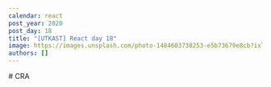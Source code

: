 ```yaml
---
calendar: react
post_year: 2020
post_day: 18
title: "[UTKAST] React day 18"
image: https://images.unsplash.com/photo-1484603738253-e5b73679e8cb?ixlib=rb-1.2.1&ixid=eyJhcHBfaWQiOjEyMDd9&auto=format&fit=crop&w=2000&q=80
authors: []
---
```

\# CRA